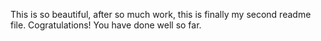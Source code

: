 This is so beautiful, after so much work, this is finally my second readme file.
Cogratulations! You have done well so far.

